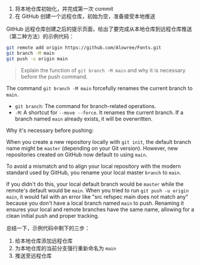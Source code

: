 1. 将本地仓库初始化，并完成第一次 commit
2. 在 GitHub 创建一个远程仓库，初始为空，准备接受本地推送

GitHub 远程仓库创建之后的提示页面，给出了要完成从本地仓库到远程仓库推送（第二种方法）的示例代码：

```sh {2}
git remote add origin https://github.com/Alowree/Fonts.git
git branch -M main
git push -u origin main
```

> Explain the function of `git branch -M main` and why it is necessary before the push command.

The command `git branch -M main` forcefully renames the current branch to `main`.

- `git branch`: The command for branch-related operations.
- `-M`: A shortcut for `--move --force`. It renames the current branch. If a branch named `main` already exists, it will be overwritten.

Why it's necessary before pushing:

When you create a new repository locally with `git init`, the default branch name might be `master` (depending on your Git version). However, new repositories created on GitHub now default to using `main`.

To avoid a mismatch and to align your local repository with the modern standard used by GitHub, you rename your local master `branch` to `main`.

If you didn't do this, your local default branch would be `master` while the remote's default would be `main`. When you tried to run `git push -u origin main`, it would fail with an error like "src refspec main does not match any" because you don't have a local branch named `main` to push. Renaming it ensures your local and remote branches have the same name, allowing for a clean initial push and proper tracking.

总结一下，示例代码中剩下的三步：

1. 给本地仓库添加远程仓库
2. 为本地仓库的当前分支强行重新命名为 `main`
3. 推送至远程仓库
